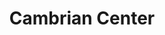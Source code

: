 ---
title: Cambrian Center
phone: (408) 559-0330
website: http://www.cambriancenter.org/
management: Eden Housing Management, Inc.
tags: []
---